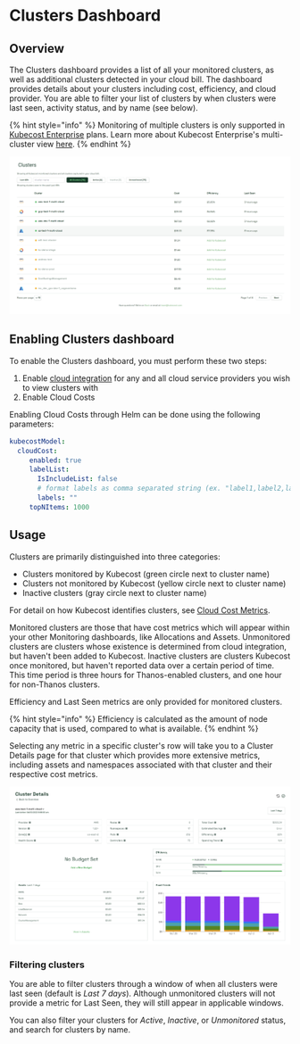 # Clusters Dashboard

## Overview

The Clusters dashboard provides a list of all your monitored clusters, as well as additional clusters detected in your cloud bill. The dashboard provides details about your clusters including cost, efficiency, and cloud provider. You are able to filter your list of clusters by when clusters were last seen, activity status, and by name (see below).

{% hint style="info" %}
Monitoring of multiple clusters is only supported in [Kubecost Enterprise](https://www.kubecost.com/pricing/) plans. Learn more about Kubecost Enterprise's multi-cluster view [here](/install-and-configure/install/multi-cluster/multi-cluster.md).
{% endhint %}

![Clusters dashboard](/.gitbook/assets/clusters.png)

## Enabling Clusters dashboard

To enable the Clusters dashboard, you must perform these two steps:

1. Enable [cloud integration](/install-and-configure/install/cloud-integration/README.md) for any and all cloud service providers you wish to view clusters with
2. Enable Cloud Costs

Enabling Cloud Costs through Helm can be done using the following parameters:

```yaml
kubecostModel:
  cloudCost:
     enabled: true
     labelList:
       IsIncludeList: false
       # format labels as comma separated string (ex. "label1,label2,label3")
       labels: ""
     topNItems: 1000
```

## Usage

Clusters are primarily distinguished into three categories:

* Clusters monitored by Kubecost (green circle next to cluster name)
* Clusters not monitored by Kubecost (yellow circle next to cluster name)
* Inactive clusters (gray circle next to cluster name)

For detail on how Kubecost identifies clusters, see [Cloud Cost Metrics](/apis/apis-overview/cloud-cost-api/cloud-cost-metrics.md#kubernetes-clusters).

Monitored clusters are those that have cost metrics which will appear within your other Monitoring dashboards, like Allocations and Assets. Unmonitored clusters are clusters whose existence is determined from cloud integration, but haven't been added to Kubecost. Inactive clusters are clusters Kubecost once monitored, but haven't reported data over a certain period of time. This time period is three hours for Thanos-enabled clusters, and one hour for non-Thanos clusters.

Efficiency and Last Seen metrics are only provided for monitored clusters.

{% hint style="info" %}
Efficiency is calculated as the amount of node capacity that is used, compared to what is available.
{% endhint %}

Selecting any metric in a specific cluster's row will take you to a Cluster Details page for that cluster which provides more extensive metrics, including assets and namespaces associated with that cluster and their respective cost metrics.

![Cluster Details page](/.gitbook/assets/cluster-details.png)

### Filtering clusters

You are able to filter clusters through a window of when all clusters were last seen (default is _Last 7 days_). Although unmonitored clusters will not provide a metric for Last Seen, they will still appear in applicable windows.

You can also filter your clusters for _Active_, _Inactive_, or _Unmonitored_ status, and search for clusters by name.

